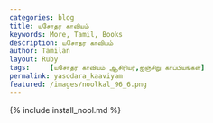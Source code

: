 ```yaml
---  
categories: blog  
title: யசோதர காவியம்
keywords: More, Tamil, Books  
description: யசோதர காவியம்
author: Tamilan  
layout: Ruby  
tags:     [யசோதர காவியம் ஆசிரியர்,ஐஞ்சிறு காப்பியங்கள்]
permalink: yasodara_kaaviyam  
featured: /images/noolkal_96_6.png  
---  
```

{% include install_nool.md %} 

